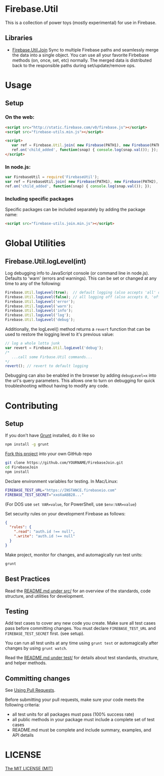 
# Firebase.Util

This is a collection of power toys (mostly experimental) for use in Firebase.

## Libraries

 - [Firebase.Util.Join](src/join/README.md)
   Sync to multiple Firebase paths and seamlessly merge the data into a single object. You can use all your favorite
   Firbebase methods (on, once, set, etc) normally. The merged data is distributed back to the responsible paths
   during set/update/remove ops.

# Usage

## Setup

### On the web:

```html
<script src="http://static.firebase.com/v0/firebase.js"></script>
<script src="firebase-utils.min.js"></script>

<script>
   var ref = Firebase.Util.join( new Firebase(PATH1), new Firebase(PATH2), ... );
   ref.on('child_added', function(snap) { console.log(snap.val()); });
</script>
```

### In node.js:

```javascript
var FirebaseUtil = require('FirebaseUtil');
var ref = FirebaseUtil.join( new Firebase(PATH1), new Firebase(PATH2), ... );
ref.on('child_added', function(snap) { console.log(snap.val()); });
```

### Including specific packages

Specific packages can be included separately by adding the package name:
```html
<script src="firebase-utils.join.min.js"></script>
```

# Global Utilities

## Firebase.Util.logLevel(int)

Log debugging info to JavaScript console (or command line in node.js). Defaults to 'warn' (errors and warnings).
This can be set or changed at any time to any of the following:

```javascript
Firebase.Util.logLevel(true);  // default logging (also accepts 'all' or 'on')
Firebase.Util.logLevel(false); // all logging off (also accepts 0, 'off' or 'none')
Firebase.Util.logLevel('error');
Firebase.Util.logLevel('warn');
Firebase.Util.logLevel('info');
Firebase.Util.logLevel('log');
Firebase.Util.logLevel('debug');
```
Additionally, the logLevel() method returns a `revert` function that can be used to restore the logging level to it's previous value:

```javascript
// log a whole lotta junk
var revert = Firebase.Util.logLevel('debug');
/*
   ...call some Firbase.Util commands...
*/
revert(); // revert to default logging
```

Debugging can also be enabled in the browser by adding `debugLevel=x` into the url's query parameters. This allows one to turn on debugging for quick troubleshooting without having to modify any code.

# Contributing

## Setup

If you don't have [Grunt](http://gruntjs.com/) installed, do it like so

```bash
npm install -g grunt
```

[Fork this project](https://help.github.com/articles/fork-a-repo) into your own GitHub repo

```bash
git clone https://github.com/YOURNAME/FirebaseJoin.git
cd FirebaseJoin
npm install
```

Declare environment variables for testing. In Mac/Linux:

```bash
FIREBASE_TEST_URL="https://INSTANCE.firebaseio.com"
FIREBASE_TEST_SECRET="xxoXaABB28..."
```

(For DOS use `set VAR=value`, for PowerShell, use `$env:VAR=value`)

Set security rules on your development Firebase as follows:

```json
{
  "rules": {
    ".read": "auth.id !== null",
    ".write": "auth.id !== null"
  }
}
```

Make project, monitor for changes, and automagically run test units:

```bash
grunt
```

## Best Practices

Read the [README.md under src/](src/README.md) for an overview of the standards, code structure, and utilities for development.

## Testing

Add test cases to cover any new code you create. Make sure all test cases pass before committing changes.
You must declare `FIREBASE_TEST_URL` and `FIREBASE_TEST_SECRET` first. (see setup).

You can run all test units at any time using `grunt test` or automagically after changes by using `grunt watch`.

Read the [README.md under test/](test/README.md) for details about test standards, structure, and helper methods.

## Committing changes

See [Using Pull Requests](https://help.github.com/articles/using-pull-requests).

Before submitting your pull requests, make sure your code meets the following criteria:

 - all test units for all packages must pass (100% success rate)
 - all public methods in your package must include a complete set of test cases
 - README.md must be complete and include summary, examples, and API details

<a name="license"></a>
# LICENSE

[The MIT LICENSE (MIT)](http://opensource.org/licenses/MIT)
